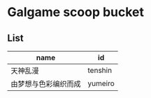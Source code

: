 # Galgame scoop bucket

## List

| name                 | id      |
| -------------------- | ------- |
| 天神乱漫             | tenshin |
| 由梦想与色彩编织而成 | yumeiro |
